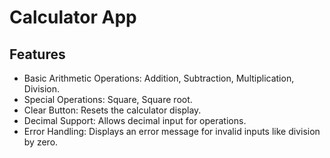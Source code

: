 # Calculator App
## Features
- Basic Arithmetic Operations: Addition, Subtraction, Multiplication, Division.
- Special Operations: Square, Square root.
- Clear Button: Resets the calculator display.
- Decimal Support: Allows decimal input for operations.
- Error Handling: Displays an error message for invalid inputs like division by zero.
